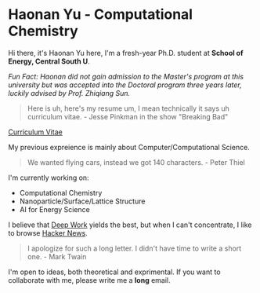 # Haonan Yu - Computational Chemistry

Hi there, it's Haonan Yu here, I'm a fresh-year Ph.D. student at **School of Energy, Central South U**.

*Fun Fact: Haonan did not gain admission to the Master's program at this university but was accepted into the Doctoral program three years later, luckily advised by Prof. Zhiqiang Sun.*

> Here is uh, here's my resume um, I mean technically it says uh curriculum vitae. - Jesse Pinkman in the show "Breaking Bad"

[Curriculum Vitae](https://github.com/hn-yu/hn-yu/blob/main/CV%20(7).pdf)

My previous expreience is mainly about Computer/Computational Science.

> We wanted flying cars, instead we got 140 characters. - Peter Thiel

I'm currently working on:

- Computational Chemistry
- Nanoparticle/Surface/Lattice Structure
- AI for Energy Science

I believe that [Deep Work](https://en.wikipedia.org/wiki/Attention_management) yields the best, but when I can't concentrate, I like to browse [Hacker News](https://news.ycombinator.com/).

> I apologize for such a long letter. I didn't have time to write a short one. - Mark Twain

I'm open to ideas, both theoretical and exprimental. If you want to collaborate with me, please write me a **long** email.
